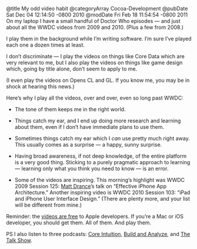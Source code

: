 @title My odd video habit
@categoryArray Cocoa-Development
@pubDate Sat Dec 04 12:14:50 -0800 2010
@modDate Fri Feb 18 11:54:54 -0800 2011
On my laptop I have a small handful of Doctor Who episodes — and just about all the WWDC videos from 2009 and 2010. (Plus a few from 2008.)

I play them in the background while I’m writing software. I’m sure I’ve played each one a dozen times at least.

I don’t discriminate — I play the videos on things like Core Data which are very relevant to me, but I also play the videos on things like game design which, going by title alone, don’t seem to apply to me.

(I even play the videos on Opens CL and GL. If you know me, you may be in shock at hearing this news.)

Here’s why I play all the videos, over and over, even so long past WWDC:

- The tone of them keeps me in the right world.

- Things catch my ear, and I end up doing more research and learning about them, even if I don’t have immediate plans to use them.

- Sometimes things catch my ear which I <em>can</em> use pretty much right away. This usually comes as a surprise — a happy, sunny surprise.

- Having broad awareness, if not deep knowledge, of the entire platform is a very good thing. Sticking to a purely pragmatic approach to learning — learning only what you think you need to know — is an error.

- Some of the videos are inspiring. This morning’s highlight was WWDC 2009 Session 125: <a href="http://www.appleoutsider.com/">Matt Drance</a>’s talk on “Effective iPhone App Architecture.” Another inspiring video is WWDC 2010 Session 103: “iPad and iPhone User Interface Design.” (There are plenty more, and your list will be different from mine.)

Reminder: the <a href="http://developer.apple.com/adconitunes">videos are free</a> to Apple developers. If you’re a Mac or iOS developer, you should get them. All of them. And play them.

PS I also listen to three podcasts: <a href="http://www.coreint.org/">Core Intuition</a>, <a href="http://5by5.tv/buildanalyze">Build and Analyze</a>, and <a href="http://5by5.tv/talkshow">The Talk Show</a>.
